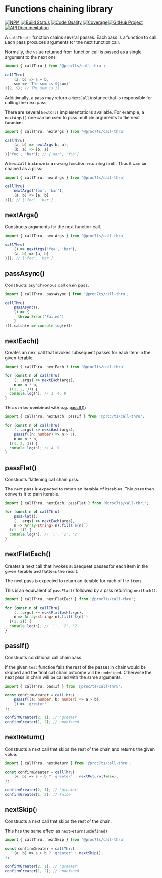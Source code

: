 Functions chaining library
==========================

[![NPM][npm-image]][npm-url]
[![Build Status][build-status-img]][build-status-link]
[![Code Quality][quality-img]][quality-link]
[![Coverage][coverage-img]][coverage-link]
[![GitHub Project][github-image]][github-url]
[![API Documentation][api-docs-image]][api-docs-url]

A `callThru()` function chains several passes. Each pass is a function to call. Each pass produces arguments for the
next function call.

Normally, the value returned from function call is passed as a single argument to the next one:

```typescript
import { callThru } from '@proc7ts/call-thru';

callThru(
    (a, b) => a + b,
    sum => `The sum is ${sum}`
)(2, 9); // The sum is 11
```

Additionally, a pass may return a `NextCall` instance that is responsible for calling the next pass.

There are several `NextCall` implementations available. For example, a `nextArgs()` one can be used to pass multiple
arguments to the next function:
```typescript
import { callThru, nextArgs } from '@proc7ts/call-thru';

callThru(
    (a, b) => nextArgs(b, a),
    (b, a) => [b, a]
)('foo', 'bar'); // ['bar', 'foo']
``` 

A `NextCall` instance is a no-arg function returning itself. Thus it can be chained as a pass:

```typescript
import { callThru, nextArgs } from '@proc7ts/call-thru';

callThru(
    nextArgs('foo', 'bar'),
    (a, b) => [a, b]
)(); // ['foo', 'bar']
```

[npm-image]: https://img.shields.io/npm/v/@proc7ts/call-thru.svg?logo=npm
[npm-url]: https://www.npmjs.com/package/@proc7ts/call-thru
[build-status-img]: https://github.com/proc7ts/call-thru/workflows/Build/badge.svg
[build-status-link]: https://github.com/proc7ts/call-thru/actions?query=workflow:Build
[quality-img]: https://app.codacy.com/project/badge/Grade/985b01edf2864db2b731a1656b59dde0
[quality-link]: https://www.codacy.com/gh/proc7ts/call-thru/dashboard?utm_source=github.com&utm_medium=referral&utm_content=proc7ts/call-thru&utm_campaign=Badge_Grade
[coverage-img]: https://app.codacy.com/project/badge/Coverage/985b01edf2864db2b731a1656b59dde0
[coverage-link]: https://www.codacy.com/gh/proc7ts/call-thru/dashboard?utm_source=github.com&utm_medium=referral&utm_content=proc7ts/call-thru&utm_campaign=Badge_Coverage
[github-image]: https://img.shields.io/static/v1?logo=github&label=GitHub&message=project&color=informational
[github-url]: https://github.com/proc7ts/call-thru
[api-docs-image]: https://img.shields.io/static/v1?logo=typescript&label=API&message=docs&color=informational
[api-docs-url]: https://proc7ts.github.io/call-thru/


nextArgs()
----------

Constructs arguments for the next function call.

```typescript
import { callThru, nextArgs } from '@proc7ts/call-thru';

callThru(
    () => nextArgs('foo', 'bar'),
    (a, b) => [a, b]
)(); // ['foo', 'bar']
```


passAsync()
-----------

Constructs asynchronous call chain pass.

```typescript
import { callThru, passAsync } from '@proc7ts/call-thru';

callThru(
    passAsync(),
    () => {
      throw Error('Failed')
    }
)().catch(e => console.log(e));
```


nextEach()
----------

Creates an next call that invokes subsequent passes for each item in the given iterable.

```typescript
import { callThru, nextEach } from '@proc7ts/call-thru';

for (const n of callThru(
    (...args) => nextEach(args),
    n => n * n,
  )(1, 2, 3)) {
  console.log(n); // 1, 4, 9
}
```

This can be combined with e.g. [passIf()]:

```typescript
import { callThru, nextEach, passIf } from '@proc7ts/call-thru';

for (const n of callThru(
    (...args) => nextEach(args),
    passIf((n: number) => n > 1),
    n => n * n,
  )(1, 2, 3)) {
  console.log(n); // 4, 9
}
```


passFlat()
----------

Constructs flattening call chain pass.

The next pass is expected to return an iterable of iterables. This pass then converts it to plain iterable.

```typescript
import { callThru, nextEach, passFlat } from '@proc7ts/call-thru';

for (const n of callThru(
    passFlat(),
    (...args) => nextEach(args),
    n => Array<string>(n).fill(`${n}`)
  )(1, 2)) {
  console.log(n); // '1', '2', '2'
}
```


nextFlatEach()
--------------

Creates a next call that invokes subsequent passes for each item in the given iterable and flattens the result.

The next pass is expected to return an iterable for each of the `items`.

This is an equivalent of `passFlat()` followed by a pass returning `nextEach()`.

```typescript
import { callThru, nextFlatEach } from '@proc7ts/call-thru';

for (const n of callThru(
    (...args) => nextFlatEach(args),
    n => Array<string>(n).fill(`${n}`)
  )(1, 2)) {
  console.log(n); // '1', '2', '2'
}
```

passIf()
--------

[passIf()]: #passif

Constructs conditional call chain pass.

If the given `test` function fails the rest of the passes in chain would be skipped and the final call chain outcome
will be `undefined`. Otherwise the next pass in chain will be called with the same arguments.

```typescript
import { callThru, passIf } from '@proc7ts/call-thru';

const confirmGreater = callThru(
    passIf((a: number, b: number) => a > b),
    () => 'greater'
);

confirmGreater(2, 1); // 'greater'
confirmGreater(1, 2); // undefined
```


nextReturn()
------------

Constructs a next call that skips the rest of the chain and returns the given value.

```typescript
import { callThru, nextReturn } from '@proc7ts/call-thru';

const confirmGreater = callThru(
    (a, b) => a > b ? 'greater' : nextReturn(false),
);

confirmGreater(2, 1); // 'greater'
confirmGreater(1, 2); // false
```


nextSkip()
----------

Constructs a next call that skips the rest of the chain.

This has the same effect as `nextReturn(undefined)`.

```typescript
import { callThru, nextSkip } from '@proc7ts/call-thru';

const confirmGreater = callThru(
    (a, b) => a > b ? 'greater' : nextSkip(),
);

confirmGreater(2, 1); // 'greater'
confirmGreater(1, 2); // undefined
```
